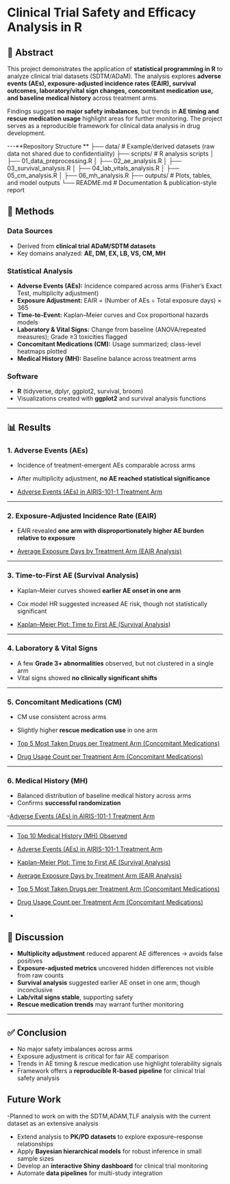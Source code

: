 # Clinical Trial Safety and Efficacy Analysis in R  

## 📄 Abstract  
This project demonstrates the application of **statistical programming in R** to analyze clinical trial datasets (SDTM/ADaM). The analysis explores **adverse events (AEs), exposure-adjusted incidence rates (EAIR), survival outcomes, laboratory/vital sign changes, concomitant medication use, and baseline medical history** across treatment arms.  

Findings suggest **no major safety imbalances**, but trends in **AE timing and rescue medication usage** highlight areas for further monitoring. The project serves as a reproducible framework for clinical data analysis in drug development.  

---**Repository Structure ** 
├── data/ # Example/derived datasets (raw data not shared due to confidentiality)
├── scripts/ # R analysis scripts
│ ├── 01_data_preprocessing.R
│ ├── 02_ae_analysis.R
│ ├── 03_survival_analysis.R
│ ├── 04_lab_vitals_analysis.R
│ ├── 05_cm_analysis.R
│ ├── 06_mh_analysis.R
├── outputs/ # Plots, tables, and model outputs
└── README.md # Documentation & publication-style report

## 🔬 Methods  

### Data Sources  
- Derived from **clinical trial ADaM/SDTM datasets**  
- Key domains analyzed: **AE, DM, EX, LB, VS, CM, MH**  

### Statistical Analysis  
- **Adverse Events (AEs):** Incidence compared across arms (Fisher’s Exact Test, multiplicity adjustment)  
- **Exposure Adjustment:** EAIR = (Number of AEs ÷ Total exposure days) × 365  
- **Time-to-Event:** Kaplan–Meier curves and Cox proportional hazards models  
- **Laboratory & Vital Signs:** Change from baseline (ANOVA/repeated measures); Grade ≥3 toxicities flagged  
- **Concomitant Medications (CM):** Usage summarized; class-level heatmaps plotted  
- **Medical History (MH):** Baseline balance across treatment arms  

### Software  
- **R** (tidyverse, dplyr, ggplot2, survival, broom)  
- Visualizations created with **ggplot2** and survival analysis functions  

---

## 📊 Results  

### 1. Adverse Events (AEs)  
- Incidence of treatment-emergent AEs comparable across arms  
- After multiplicity adjustment, **no AE reached statistical significance**  

- [Adverse Events (AEs) in AIRIS-101-1 Treatment Arm](path/to/AE_in_AIRIS-101_1_TRTARM.pdf) 

---

### 2. Exposure-Adjusted Incidence Rate (EAIR)  
- EAIR revealed **one arm with disproportionately higher AE burden relative to exposure**  

- [Average Exposure Days by Treatment Arm (EAIR Analysis)](path/to/Average_Exposure_days_by_TRTARM.pdf)  

---

### 3. Time-to-First AE (Survival Analysis)  
- Kaplan–Meier curves showed **earlier AE onset in one arm**  
- Cox model HR suggested increased AE risk, though not statistically significant  

- [Kaplan–Meier Plot: Time to First AE (Survival Analysis)](path/to/Kaplan-Meier_Plot_Time_to_First_AE.pdf)  

---

### 4. Laboratory & Vital Signs  
- A few **Grade 3+ abnormalities** observed, but not clustered in a single arm  
- Vital signs showed **no clinically significant shifts**  


---

### 5. Concomitant Medications (CM)  
- CM use consistent across arms  
- Slightly higher **rescue medication use** in one arm  

- [Top 5 Most Taken Drugs per Treatment Arm (Concomitant Medications)](path/to/Top5_Most_Taken_Drugs_per_TRTARM.pdf)  
- [Drug Usage Count per Treatment Arm (Concomitant Medications)](path/to/Drug_Usage_Count_per_TRTARM.pdf)  

---

### 6. Medical History (MH)  
- Balanced distribution of baseline medical history across arms  
- Confirms **successful randomization**  


-[Adverse Events (AEs) in AIRIS-101-1 Treatment Arm](https://github.com/YourUsername/AIRIS-101-Clinical-Study-Analysis-Safety-and-Efficacy-Evaluation-in-Advanced-Solid-Tumors/blob/main/AE_in_AIRIS-101_1_TRTARM.pdf)

---


- [Top 10 Medical History (MH) Observed](AIRIS-101-Clinical-Study-Analysis-Safety/Top%2010%20MH%20observed.pdf)  
- [Adverse Events (AEs) in AIRIS-101-1 Treatment Arm](AIRIS-101-Clinical-Study-Analysis-Safety/AE%20in%20AIRIS-101%201%20TRTARM.pdf)  
- [Kaplan–Meier Plot: Time to First AE (Survival Analysis)](AIRIS-101-Clinical-Study-Analysis-Safety/Kaplan-Meier%20Plot%20Time%20to%20First%20AE.pdf)  
- [Average Exposure Days by Treatment Arm (EAIR Analysis)](AIRIS-101-Clinical-Study-Analysis-Safety/Average%20Exposure%20days%20by%20TRTARM.pdf)  
- [Top 5 Most Taken Drugs per Treatment Arm (Concomitant Medications)](AIRIS-101-Clinical-Study-Analysis-Safety/Top%205%20most%20taken%20drugs%20per%20treatment%20Arm.pdf)  
- [Drug Usage Count per Treatment Arm (Concomitant Medications)](AIRIS-101-Clinical-Study-Analysis-Safety/Drug%20Usage%20Count%20per%20treatment%20arm.pdf)

- 
## 🧾 Discussion  
- **Multiplicity adjustment** reduced apparent AE differences → avoids false positives  
- **Exposure-adjusted metrics** uncovered hidden differences not visible from raw counts  
- **Survival analysis** suggested earlier AE onset in one arm, though inconclusive  
- **Lab/vital signs stable**, supporting safety  
- **Rescue medication trends** may warrant further monitoring  

---

## ✅ Conclusion  
- No major safety imbalances across arms  
- Exposure adjustment is critical for fair AE comparison  
- Trends in AE timing & rescue medication use highlight tolerability signals  
- Framework offers a **reproducible R-based pipeline** for clinical trial safety analysis  

## Future Work  
-Planned to work on with the SDTM,ADAM,TLF analysis with the current dataset as an extensive analysis
- Extend analysis to **PK/PD datasets** to explore exposure–response relationships  
- Apply **Bayesian hierarchical models** for robust inference in small sample sizes  
- Develop an **interactive Shiny dashboard** for clinical trial monitoring  
- Automate **data pipelines** for multi-study integration 

